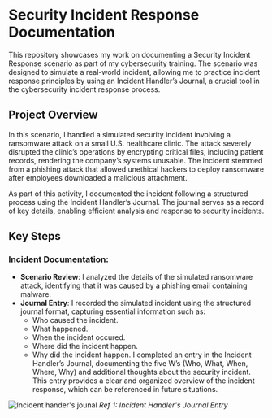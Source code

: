 # Security Incident Response Documentation
This repository showcases my work on documenting a Security Incident Response scenario as part of my cybersecurity training. The scenario was designed to simulate a real-world incident, allowing me to practice incident response principles by using an Incident Handler’s Journal, a crucial tool in the cybersecurity incident response process.

## Project Overview
In this scenario, I handled a simulated security incident involving a ransomware attack on a small U.S. healthcare clinic. The attack severely disrupted the clinic’s operations by encrypting critical files, including patient records, rendering the company’s systems unusable. The incident stemmed from a phishing attack that allowed unethical hackers to deploy ransomware after employees downloaded a malicious attachment.

As part of this activity, I documented the incident following a structured process using the Incident Handler’s Journal. The journal serves as a record of key details, enabling efficient analysis and response to security incidents.

## Key Steps

### Incident Documentation:

- **Scenario Review**: I analyzed the details of the simulated ransomware attack, identifying that it was caused by a phishing email containing malware.
- **Journal Entry**: I recorded the simulated incident using the structured journal format, capturing essential information such as:
    - Who caused the incident.
    - What happened.
    - When the incident occured.
    - Where did the incident happen.
    - Why did the incident happen.
I completed an entry in the Incident Handler’s Journal, documenting the five W’s (Who, What, When, Where, Why) and additional thoughts about the security incident. This entry provides a clear and organized overview of the incident response, which can be referenced in future situations.

![Incident hander's jounal](https://github.com/user-attachments/assets/78b8bb35-d1ca-4829-bfb1-dfbdb8fa9e39)
*Ref 1: Incident Handler's Journal Entry*
